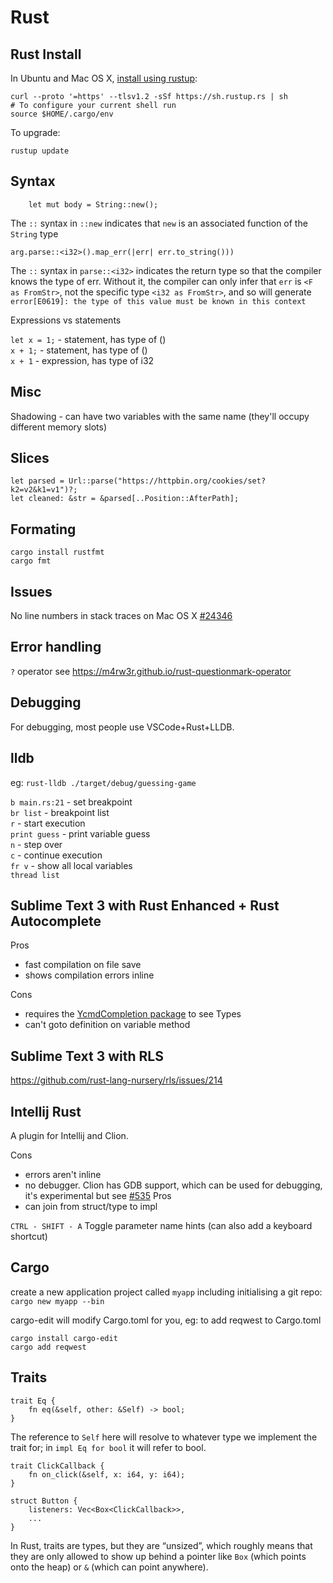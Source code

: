 # Rust

## Rust Install

In Ubuntu and Mac OS X, [install using rustup](https://www.rust-lang.org/tools/install):

```
curl --proto '=https' --tlsv1.2 -sSf https://sh.rustup.rs | sh
# To configure your current shell run
source $HOME/.cargo/env
```

To upgrade:

```
rustup update
```

## Syntax

```
    let mut body = String::new();
```

The `::` syntax in `::new` indicates that `new` is an associated function of the `String` type

```
arg.parse::<i32>().map_err(|err| err.to_string()))
```

The `::` syntax in `parse::<i32>` indicates the return type so that the compiler knows the type of err. Without it, the compiler can only infer that `err` is `<F as FromStr>`, not the specific type `<i32 as FromStr>`, and so will generate `error[E0619]: the type of this value must be known in this context`

Expressions vs statements

`let x = 1;` - statement, has type of ()  
`x + 1;` - statement, has type of ()  
`x + 1` - expression, has type of i32

## Misc

Shadowing - can have two variables with the same name (they'll occupy different memory slots)

## Slices

```
let parsed = Url::parse("https://httpbin.org/cookies/set?k2=v2&k1=v1")?;
let cleaned: &str = &parsed[..Position::AfterPath];
```

## Formating

```
cargo install rustfmt
cargo fmt
```

## Issues

No line numbers in stack traces on Mac OS X [#24346](https://github.com/rust-lang/rust/issues/24346)

## Error handling

`?` operator see https://m4rw3r.github.io/rust-questionmark-operator

## Debugging

For debugging, most people use VSCode+Rust+LLDB.

## lldb

eg: `rust-lldb ./target/debug/guessing-game`

`b main.rs:21` - set breakpoint  
`br list` - breakpoint list  
`r` - start execution  
`print guess` - print variable guess  
`n` - step over  
`c` - continue execution  
`fr v` - show all local variables  
`thread list`

## Sublime Text 3 with Rust Enhanced + Rust Autocomplete

Pros

- fast compilation on file save
- shows compilation errors inline

Cons

- requires the [YcmdCompletion package](https://packagecontrol.io/packages/YcmdCompletion) to see Types
- can't goto definition on variable method

## Sublime Text 3 with RLS

https://github.com/rust-lang-nursery/rls/issues/214

## Intellij Rust

A plugin for Intellij and Clion.

Cons

- errors aren't inline
- no debugger. Clion has GDB support, which can be used for debugging, it's experimental but see [#535](https://github.com/intellij-rust/intellij-rust/issues/535#issuecomment-320866757)
  Pros
- can join from struct/type to impl

`CTRL - SHIFT - A` Toggle parameter name hints (can also add a keyboard shortcut)

## Cargo

create a new application project called `myapp` including initialising a git repo: `cargo new myapp --bin`

cargo-edit will modify Cargo.toml for you, eg: to add reqwest to Cargo.toml

```
cargo install cargo-edit
cargo add reqwest
```

## Traits

```
trait Eq {
    fn eq(&self, other: &Self) -> bool;
}
```

The reference to `Self` here will resolve to whatever type we implement the trait for; in `impl Eq for bool` it will refer to bool.

```
trait ClickCallback {
    fn on_click(&self, x: i64, y: i64);
}

struct Button {
    listeners: Vec<Box<ClickCallback>>,
    ...
}
```

In Rust, traits are types, but they are “unsized”, which roughly means that they are only allowed to show up behind a pointer like `Box` (which points onto the heap) or `&` (which can point anywhere).
